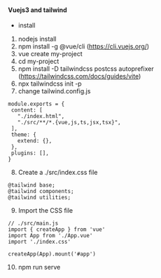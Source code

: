 #### Vuejs3 and tailwind 
* install  
1) nodejs install
2) npm install -g @vue/cli  (https://cli.vuejs.org/)
3) vue create my-project
4) cd my-project
5) npm install -D tailwindcss postcss autoprefixer (https://tailwindcss.com/docs/guides/vite)
6) npx tailwindcss init -p
7) change tailwind.config.js  
 ```
 module.exports = {
  content: [
    "./index.html",
    "./src/**/*.{vue,js,ts,jsx,tsx}",
  ],
  theme: {
    extend: {},
  },
  plugins: [],
}
```
8) Create a ./src/index.css file  
```
@tailwind base;
@tailwind components;
@tailwind utilities;
```
9) Import the CSS file  
```
// ./src/main.js
import { createApp } from 'vue'
import App from './App.vue'
import './index.css'

createApp(App).mount('#app')
```
10) npm run serve
